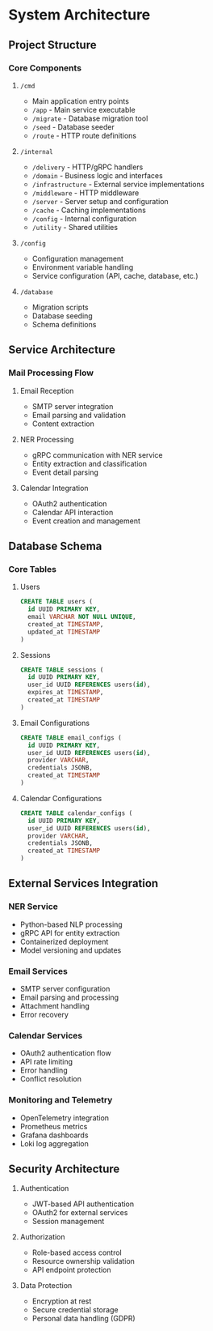 # System Architecture

## Project Structure

### Core Components
1. `/cmd`
   - Main application entry points
   - `/app` - Main service executable
   - `/migrate` - Database migration tool
   - `/seed` - Database seeder
   - `/route` - HTTP route definitions

2. `/internal`
   - `/delivery` - HTTP/gRPC handlers
   - `/domain` - Business logic and interfaces
   - `/infrastructure` - External service implementations
   - `/middleware` - HTTP middleware
   - `/server` - Server setup and configuration
   - `/cache` - Caching implementations
   - `/config` - Internal configuration
   - `/utility` - Shared utilities

3. `/config`
   - Configuration management
   - Environment variable handling
   - Service configuration (API, cache, database, etc.)

4. `/database`
   - Migration scripts
   - Database seeding
   - Schema definitions

## Service Architecture

### Mail Processing Flow
1. Email Reception
   - SMTP server integration
   - Email parsing and validation
   - Content extraction

2. NER Processing
   - gRPC communication with NER service
   - Entity extraction and classification
   - Event detail parsing

3. Calendar Integration
   - OAuth2 authentication
   - Calendar API interaction
   - Event creation and management

## Database Schema

### Core Tables
1. Users
   ```sql
   CREATE TABLE users (
     id UUID PRIMARY KEY,
     email VARCHAR NOT NULL UNIQUE,
     created_at TIMESTAMP,
     updated_at TIMESTAMP
   )
   ```

2. Sessions
   ```sql
   CREATE TABLE sessions (
     id UUID PRIMARY KEY,
     user_id UUID REFERENCES users(id),
     expires_at TIMESTAMP,
     created_at TIMESTAMP
   )
   ```

3. Email Configurations
   ```sql
   CREATE TABLE email_configs (
     id UUID PRIMARY KEY,
     user_id UUID REFERENCES users(id),
     provider VARCHAR,
     credentials JSONB,
     created_at TIMESTAMP
   )
   ```

4. Calendar Configurations
   ```sql
   CREATE TABLE calendar_configs (
     id UUID PRIMARY KEY,
     user_id UUID REFERENCES users(id),
     provider VARCHAR,
     credentials JSONB,
     created_at TIMESTAMP
   )
   ```

## External Services Integration

### NER Service
- Python-based NLP processing
- gRPC API for entity extraction
- Containerized deployment
- Model versioning and updates

### Email Services
- SMTP server configuration
- Email parsing and processing
- Attachment handling
- Error recovery

### Calendar Services
- OAuth2 authentication flow
- API rate limiting
- Error handling
- Conflict resolution

### Monitoring and Telemetry
- OpenTelemetry integration
- Prometheus metrics
- Grafana dashboards
- Loki log aggregation

## Security Architecture
1. Authentication
   - JWT-based API authentication
   - OAuth2 for external services
   - Session management

2. Authorization
   - Role-based access control
   - Resource ownership validation
   - API endpoint protection

3. Data Protection
   - Encryption at rest
   - Secure credential storage
   - Personal data handling (GDPR)